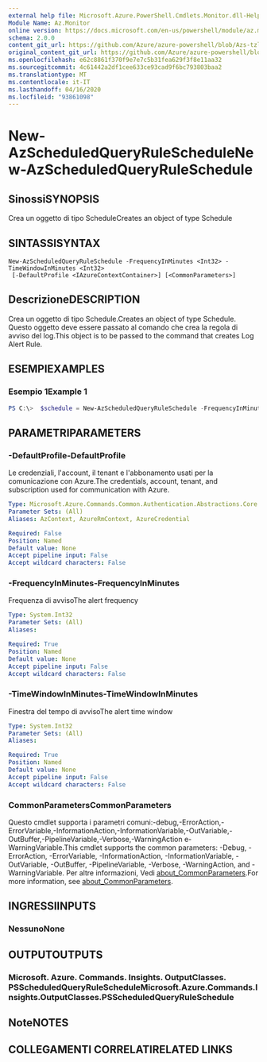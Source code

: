 ```yaml
---
external help file: Microsoft.Azure.PowerShell.Cmdlets.Monitor.dll-Help.xml
Module Name: Az.Monitor
online version: https://docs.microsoft.com/en-us/powershell/module/az.monitor/new-azscheduledqueryruleschedule
schema: 2.0.0
content_git_url: https://github.com/Azure/azure-powershell/blob/Azs-tzl/src/Monitor/Monitor/help/New-AzScheduledQueryRuleSchedule.md
original_content_git_url: https://github.com/Azure/azure-powershell/blob/Azs-tzl/src/Monitor/Monitor/help/New-AzScheduledQueryRuleSchedule.md
ms.openlocfilehash: e62c8861f370f9e7e7c5b31fea629f3f8e11aa32
ms.sourcegitcommit: 4c61442a2df1cee633ce93cad9f6bc793803baa2
ms.translationtype: MT
ms.contentlocale: it-IT
ms.lasthandoff: 04/16/2020
ms.locfileid: "93861098"
---
```

# <span data-ttu-id="fc764-101">New-AzScheduledQueryRuleSchedule</span><span class="sxs-lookup"><span data-stu-id="fc764-101">New-AzScheduledQueryRuleSchedule</span></span>

## <span data-ttu-id="fc764-102">Sinossi</span><span class="sxs-lookup"><span data-stu-id="fc764-102">SYNOPSIS</span></span>
<span data-ttu-id="fc764-103">Crea un oggetto di tipo Schedule</span><span class="sxs-lookup"><span data-stu-id="fc764-103">Creates an object of type Schedule</span></span>

## <span data-ttu-id="fc764-104">SINTASSI</span><span class="sxs-lookup"><span data-stu-id="fc764-104">SYNTAX</span></span>

```
New-AzScheduledQueryRuleSchedule -FrequencyInMinutes <Int32> -TimeWindowInMinutes <Int32>
 [-DefaultProfile <IAzureContextContainer>] [<CommonParameters>]
```

## <span data-ttu-id="fc764-105">Descrizione</span><span class="sxs-lookup"><span data-stu-id="fc764-105">DESCRIPTION</span></span>
<span data-ttu-id="fc764-106">Crea un oggetto di tipo Schedule.</span><span class="sxs-lookup"><span data-stu-id="fc764-106">Creates an object of type Schedule.</span></span>
<span data-ttu-id="fc764-107">Questo oggetto deve essere passato al comando che crea la regola di avviso del log.</span><span class="sxs-lookup"><span data-stu-id="fc764-107">This object is to be passed to the command that creates Log Alert Rule.</span></span>

## <span data-ttu-id="fc764-108">ESEMPI</span><span class="sxs-lookup"><span data-stu-id="fc764-108">EXAMPLES</span></span>

### <span data-ttu-id="fc764-109">Esempio 1</span><span class="sxs-lookup"><span data-stu-id="fc764-109">Example 1</span></span>
```powershell
PS C:\>  $schedule = New-AzScheduledQueryRuleSchedule -FrequencyInMinutes 15 -TimeWindowInMinutes 15
```

## <span data-ttu-id="fc764-110">PARAMETRI</span><span class="sxs-lookup"><span data-stu-id="fc764-110">PARAMETERS</span></span>

### <span data-ttu-id="fc764-111">-DefaultProfile</span><span class="sxs-lookup"><span data-stu-id="fc764-111">-DefaultProfile</span></span>
<span data-ttu-id="fc764-112">Le credenziali, l'account, il tenant e l'abbonamento usati per la comunicazione con Azure.</span><span class="sxs-lookup"><span data-stu-id="fc764-112">The credentials, account, tenant, and subscription used for communication with Azure.</span></span>

```yaml
Type: Microsoft.Azure.Commands.Common.Authentication.Abstractions.Core.IAzureContextContainer
Parameter Sets: (All)
Aliases: AzContext, AzureRmContext, AzureCredential

Required: False
Position: Named
Default value: None
Accept pipeline input: False
Accept wildcard characters: False
```

### <span data-ttu-id="fc764-113">-FrequencyInMinutes</span><span class="sxs-lookup"><span data-stu-id="fc764-113">-FrequencyInMinutes</span></span>
<span data-ttu-id="fc764-114">Frequenza di avviso</span><span class="sxs-lookup"><span data-stu-id="fc764-114">The alert frequency</span></span>

```yaml
Type: System.Int32
Parameter Sets: (All)
Aliases:

Required: True
Position: Named
Default value: None
Accept pipeline input: False
Accept wildcard characters: False
```

### <span data-ttu-id="fc764-115">-TimeWindowInMinutes</span><span class="sxs-lookup"><span data-stu-id="fc764-115">-TimeWindowInMinutes</span></span>
<span data-ttu-id="fc764-116">Finestra del tempo di avviso</span><span class="sxs-lookup"><span data-stu-id="fc764-116">The alert time window</span></span>

```yaml
Type: System.Int32
Parameter Sets: (All)
Aliases:

Required: True
Position: Named
Default value: None
Accept pipeline input: False
Accept wildcard characters: False
```

### <span data-ttu-id="fc764-117">CommonParameters</span><span class="sxs-lookup"><span data-stu-id="fc764-117">CommonParameters</span></span>
<span data-ttu-id="fc764-118">Questo cmdlet supporta i parametri comuni:-debug,-ErrorAction,-ErrorVariable,-InformationAction,-InformationVariable,-OutVariable,-OutBuffer,-PipelineVariable,-Verbose,-WarningAction e-WarningVariable.</span><span class="sxs-lookup"><span data-stu-id="fc764-118">This cmdlet supports the common parameters: -Debug, -ErrorAction, -ErrorVariable, -InformationAction, -InformationVariable, -OutVariable, -OutBuffer, -PipelineVariable, -Verbose, -WarningAction, and -WarningVariable.</span></span> <span data-ttu-id="fc764-119">Per altre informazioni, Vedi [about_CommonParameters](http://go.microsoft.com/fwlink/?LinkID=113216).</span><span class="sxs-lookup"><span data-stu-id="fc764-119">For more information, see [about_CommonParameters](http://go.microsoft.com/fwlink/?LinkID=113216).</span></span>

## <span data-ttu-id="fc764-120">INGRESSI</span><span class="sxs-lookup"><span data-stu-id="fc764-120">INPUTS</span></span>

### <span data-ttu-id="fc764-121">Nessuno</span><span class="sxs-lookup"><span data-stu-id="fc764-121">None</span></span>

## <span data-ttu-id="fc764-122">OUTPUT</span><span class="sxs-lookup"><span data-stu-id="fc764-122">OUTPUTS</span></span>

### <span data-ttu-id="fc764-123">Microsoft. Azure. Commands. Insights. OutputClasses. PSScheduledQueryRuleSchedule</span><span class="sxs-lookup"><span data-stu-id="fc764-123">Microsoft.Azure.Commands.Insights.OutputClasses.PSScheduledQueryRuleSchedule</span></span>

## <span data-ttu-id="fc764-124">Note</span><span class="sxs-lookup"><span data-stu-id="fc764-124">NOTES</span></span>

## <span data-ttu-id="fc764-125">COLLEGAMENTI CORRELATI</span><span class="sxs-lookup"><span data-stu-id="fc764-125">RELATED LINKS</span></span>
